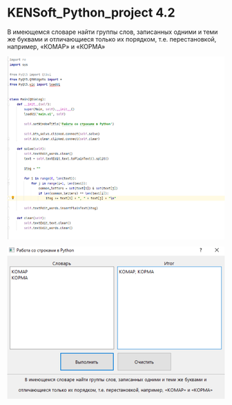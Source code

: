 # KENSoft_Python_project 4.2

В имеющемся словаре найти группы слов, записанных одними и теми же буквами и отличающиеся только их
порядком, т.е. перестановкой, например, «КОМАР» и «КОРМА»

![screenshot](screenshot1.png)

![screenshot](screenshot2.png)